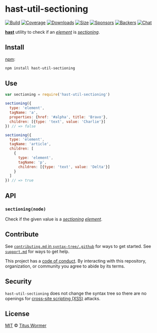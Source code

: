# hast-util-sectioning

[![Build][build-badge]][build]
[![Coverage][coverage-badge]][coverage]
[![Downloads][downloads-badge]][downloads]
[![Size][size-badge]][size]
[![Sponsors][sponsors-badge]][collective]
[![Backers][backers-badge]][collective]
[![Chat][chat-badge]][chat]

[**hast**][hast] utility to check if an [*element*][element] is
[*sectioning*][spec].

## Install

[npm][]:

```sh
npm install hast-util-sectioning
```

## Use

```js
var sectioning = require('hast-util-sectioning')

sectioning({
  type: 'element',
  tagName: 'a',
  properties: {href: '#alpha', title: 'Bravo'},
  children: [{type: 'text', value: 'Charlie'}]
}) // => false

sectioning({
  type: 'element',
  tagName: 'article',
  children: [
    {
      type: 'element',
      tagName: 'p',
      children: [{type: 'text', value: 'Delta'}]
    }
  ]
}) // => true
```

## API

### `sectioning(node)`

Check if the given value is a [*sectioning*][spec] [*element*][element].

## Contribute

See [`contributing.md` in `syntax-tree/.github`][contributing] for ways to get
started.
See [`support.md`][support] for ways to get help.

This project has a [code of conduct][coc].
By interacting with this repository, organization, or community you agree to
abide by its terms.

## Security

`hast-util-sectioning` does not change the syntax tree so there are no openings
for [cross-site scripting (XSS)][xss] attacks.

## License

[MIT][license] © [Titus Wormer][author]

<!-- Definition -->

[build-badge]: https://img.shields.io/travis/syntax-tree/hast-util-sectioning.svg

[build]: https://travis-ci.org/syntax-tree/hast-util-sectioning

[coverage-badge]: https://img.shields.io/codecov/c/github/syntax-tree/hast-util-sectioning.svg

[coverage]: https://codecov.io/github/syntax-tree/hast-util-sectioning

[downloads-badge]: https://img.shields.io/npm/dm/hast-util-sectioning.svg

[downloads]: https://www.npmjs.com/package/hast-util-sectioning

[size-badge]: https://img.shields.io/bundlephobia/minzip/hast-util-sectioning.svg

[size]: https://bundlephobia.com/result?p=hast-util-sectioning

[sponsors-badge]: https://opencollective.com/unified/sponsors/badge.svg

[backers-badge]: https://opencollective.com/unified/backers/badge.svg

[collective]: https://opencollective.com/unified

[chat-badge]: https://img.shields.io/badge/chat-spectrum-7b16ff.svg

[chat]: https://spectrum.chat/unified/syntax-tree

[npm]: https://docs.npmjs.com/cli/install

[license]: license

[author]: https://wooorm.com

[contributing]: https://github.com/syntax-tree/.github/blob/master/contributing.md

[support]: https://github.com/syntax-tree/.github/blob/master/support.md

[coc]: https://github.com/syntax-tree/.github/blob/master/code-of-conduct.md

[hast]: https://github.com/syntax-tree/hast

[element]: https://github.com/syntax-tree/hast#element

[spec]: https://html.spec.whatwg.org/#sectioning-content

[xss]: https://en.wikipedia.org/wiki/Cross-site_scripting
